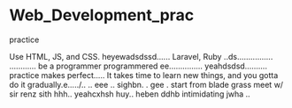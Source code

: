 # Web_Development_prac
practice

Use HTML, JS, and CSS.
 heyewadsdssd......
Laravel, Ruby ..ds................
............
be a programmer programmered ee...............
 yeahdsdsd..........
practice makes perfect.....
It takes time to learn new things, and you gotta do it gradually.e...../..
..
 eee ..
sighbn.
. gee . start from blade grass meet w/ sir renz
sith
hhh..
yeahcxhsh
huy..
heben
ddhb
intimidating
jwha
..
